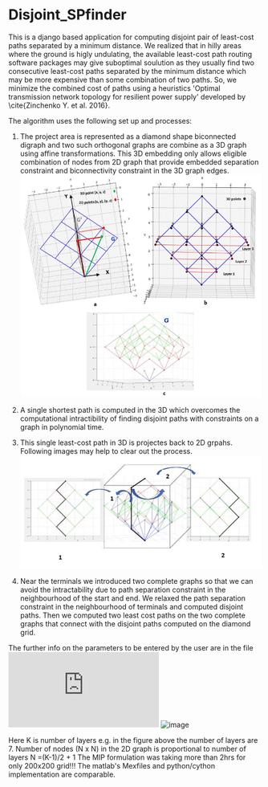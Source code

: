 # Disjoint_SPfinder

This is a django based application for computing disjoint pair of least-cost paths separated by a minimum distance.
We realized that in hilly areas where the ground is higly undulating, the available least-cost path routing software
packages may give suboptimal soulution as they usually find two consecutive least-cost paths separated by the minimum
distance which may be more expensive than some combination of two paths. So, we minimize the combined cost of paths 
using a heuristics 'Optimal transmission network topology for resilient power supply' developed by \cite{Zinchenko Y. et al. 2016}.


The algorithm uses the following set up and processes:
1. The project area is represented as a diamond shape biconnected digraph and two such orthogonal graphs are combine as a 3D graph using affine transformations.
   This 3D embedding only allows eligible combination of nodes from 2D graph that provide embedded separation constraint and biconnectivity constraint in the 3D graph edges.
   ![2-Paths plan view](https://github.com/jha-amit/Disjoint_SPfinder/blob/main/3Dtransformation%20edited.JPG "3D embedding of two orthogonal 2D graphs")
   
2. A single shortest path is computed in the 3D which overcomes the computational intractibility of finding disjoint paths with constraints on a graph in polynomial time.
3. This single least-cost path in 3D is projectes back to 2D grpahs. Following images may help to clear out the process.
   ![3D to 2D](https://github.com/jha-amit/Disjoint_SPfinder/blob/main/3D%20embedding.JPG)
4. Near the terminals we introduced two complete graphs so that we can avoid the intractability due to path separation constraint in the neighbourhood of the start and end. We relaxed the path separation constraint in the neighbourhood of terminals and computed disjoint paths. Then we computed two least cost paths on the two complete graphs that connect with the disjoint paths computed on the diamond grid.
   
The further info on the parameters to be entered by the user are in the file ![Read me parameters description](https://github.com/jha-amit/Disjoint_SPfinder/blob/main/static/Read_me.txt)
![image](https://user-images.githubusercontent.com/57409254/203498454-8c28d74d-b0db-4de5-ae1a-1b77cd526cc1.png)

Here K is number of layers e.g. in the figure above the number of layers are 7. Number of nodes (N x N) in the 2D graph is proportional to number of layers N =(K-1)/2 + 1
The MIP formulation was taking more than 2hrs for only 200x200 grid!!!
The matlab's Mexfiles and python/cython implementation are comparable.

